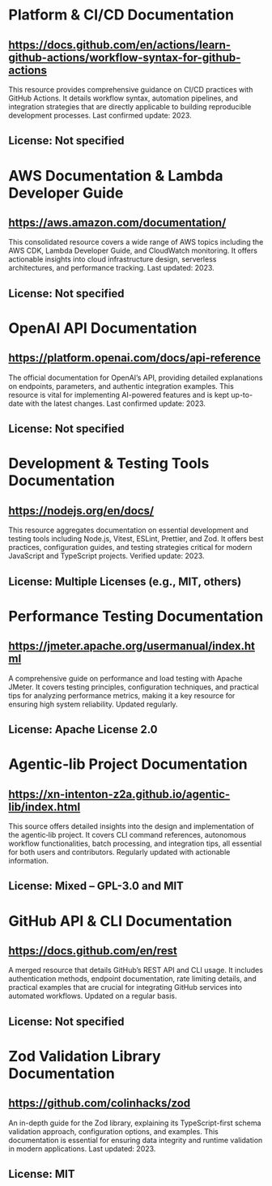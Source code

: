 # Platform & CI/CD Documentation
## https://docs.github.com/en/actions/learn-github-actions/workflow-syntax-for-github-actions
This resource provides comprehensive guidance on CI/CD practices with GitHub Actions. It details workflow syntax, automation pipelines, and integration strategies that are directly applicable to building reproducible development processes. Last confirmed update: 2023.
## License: Not specified

# AWS Documentation & Lambda Developer Guide
## https://aws.amazon.com/documentation/
This consolidated resource covers a wide range of AWS topics including the AWS CDK, Lambda Developer Guide, and CloudWatch monitoring. It offers actionable insights into cloud infrastructure design, serverless architectures, and performance tracking. Last updated: 2023.
## License: Not specified

# OpenAI API Documentation
## https://platform.openai.com/docs/api-reference
The official documentation for OpenAI’s API, providing detailed explanations on endpoints, parameters, and authentic integration examples. This resource is vital for implementing AI-powered features and is kept up-to-date with the latest changes. Last confirmed update: 2023.
## License: Not specified

# Development & Testing Tools Documentation
## https://nodejs.org/en/docs/
This resource aggregates documentation on essential development and testing tools including Node.js, Vitest, ESLint, Prettier, and Zod. It offers best practices, configuration guides, and testing strategies critical for modern JavaScript and TypeScript projects. Verified update: 2023.
## License: Multiple Licenses (e.g., MIT, others)

# Performance Testing Documentation
## https://jmeter.apache.org/usermanual/index.html
A comprehensive guide on performance and load testing with Apache JMeter. It covers testing principles, configuration techniques, and practical tips for analyzing performance metrics, making it a key resource for ensuring high system reliability. Updated regularly.
## License: Apache License 2.0

# Agentic‑lib Project Documentation
## https://xn-intenton-z2a.github.io/agentic-lib/index.html
This source offers detailed insights into the design and implementation of the agentic‑lib project. It covers CLI command references, autonomous workflow functionalities, batch processing, and integration tips, all essential for both users and contributors. Regularly updated with actionable information.
## License: Mixed – GPL-3.0 and MIT

# GitHub API & CLI Documentation
## https://docs.github.com/en/rest
A merged resource that details GitHub’s REST API and CLI usage. It includes authentication methods, endpoint documentation, rate limiting details, and practical examples that are crucial for integrating GitHub services into automated workflows. Updated on a regular basis.
## License: Not specified

# Zod Validation Library Documentation
## https://github.com/colinhacks/zod
An in-depth guide for the Zod library, explaining its TypeScript-first schema validation approach, configuration options, and examples. This documentation is essential for ensuring data integrity and runtime validation in modern applications. Last updated: 2023.
## License: MIT